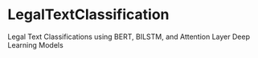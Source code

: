 # LegalTextClassification
Legal Text Classifications using BERT, BILSTM, and Attention Layer Deep Learning Models
